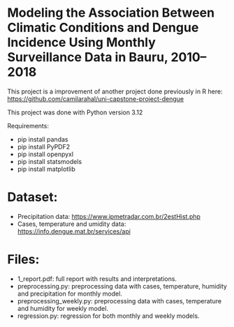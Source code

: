 # Modeling the Association Between Climatic Conditions and Dengue Incidence Using Monthly Surveillance Data in Bauru, 2010–2018

This project is a improvement of another project done previously in R here: https://github.com/camilarahal/uni-capstone-project-dengue

This project was done with Python version 3.12

Requirements:

- pip install pandas
- pip install PyPDF2
- pip install openpyxl
-  pip install statsmodels
- pip install matplotlib

# Dataset:
- Precipitation data: https://www.ipmetradar.com.br/2estHist.php
- Cases, temperature and umidity data: https://info.dengue.mat.br/services/api

# Files:

- 1_report.pdf: full report with results and interpretations.
- preprocessing.py: preprocessing data with cases, temperature, humidity and precipitation for monthly model.
- preprocessing_weekly.py: preprocessing data with cases, temperature and humidity for weekly model.
- regression.py: regression for both monthly and weekly models.